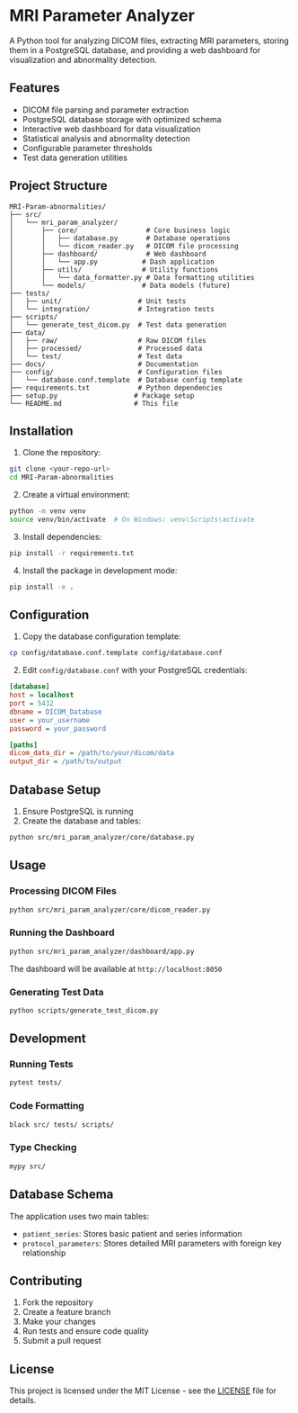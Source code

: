 # MRI Parameter Analyzer

A Python tool for analyzing DICOM files, extracting MRI parameters, storing them in a PostgreSQL database, and providing a web dashboard for visualization and abnormality detection.

## Features

- DICOM file parsing and parameter extraction
- PostgreSQL database storage with optimized schema
- Interactive web dashboard for data visualization
- Statistical analysis and abnormality detection
- Configurable parameter thresholds
- Test data generation utilities

## Project Structure

```
MRI-Param-abnormalities/
├── src/
│   └── mri_param_analyzer/
│       ├── core/                 # Core business logic
│       │   ├── database.py       # Database operations
│       │   └── dicom_reader.py   # DICOM file processing
│       ├── dashboard/            # Web dashboard
│       │   └── app.py           # Dash application
│       ├── utils/               # Utility functions
│       │   └── data_formatter.py # Data formatting utilities
│       └── models/              # Data models (future)
├── tests/
│   ├── unit/                   # Unit tests
│   └── integration/            # Integration tests
├── scripts/
│   └── generate_test_dicom.py  # Test data generation
├── data/
│   ├── raw/                    # Raw DICOM files
│   ├── processed/              # Processed data
│   └── test/                   # Test data
├── docs/                       # Documentation
├── config/                     # Configuration files
│   └── database.conf.template  # Database config template
├── requirements.txt            # Python dependencies
├── setup.py                   # Package setup
└── README.md                  # This file
```

## Installation

1. Clone the repository:
```bash
git clone <your-repo-url>
cd MRI-Param-abnormalities
```

2. Create a virtual environment:
```bash
python -m venv venv
source venv/bin/activate  # On Windows: venv\Scripts\activate
```

3. Install dependencies:
```bash
pip install -r requirements.txt
```

4. Install the package in development mode:
```bash
pip install -e .
```

## Configuration

1. Copy the database configuration template:
```bash
cp config/database.conf.template config/database.conf
```

2. Edit `config/database.conf` with your PostgreSQL credentials:
```ini
[database]
host = localhost
port = 5432
dbname = DICOM_Database
user = your_username
password = your_password

[paths]
dicom_data_dir = /path/to/your/dicom/data
output_dir = /path/to/output
```

## Database Setup

1. Ensure PostgreSQL is running
2. Create the database and tables:
```bash
python src/mri_param_analyzer/core/database.py
```

## Usage

### Processing DICOM Files
```bash
python src/mri_param_analyzer/core/dicom_reader.py
```

### Running the Dashboard
```bash
python src/mri_param_analyzer/dashboard/app.py
```

The dashboard will be available at `http://localhost:8050`

### Generating Test Data
```bash
python scripts/generate_test_dicom.py
```

## Development

### Running Tests
```bash
pytest tests/
```

### Code Formatting
```bash
black src/ tests/ scripts/
```

### Type Checking
```bash
mypy src/
```

## Database Schema

The application uses two main tables:

- `patient_series`: Stores basic patient and series information
- `protocol_parameters`: Stores detailed MRI parameters with foreign key relationship

## Contributing

1. Fork the repository
2. Create a feature branch
3. Make your changes
4. Run tests and ensure code quality
5. Submit a pull request

## License

This project is licensed under the MIT License - see the [LICENSE](LICENSE) file for details. 